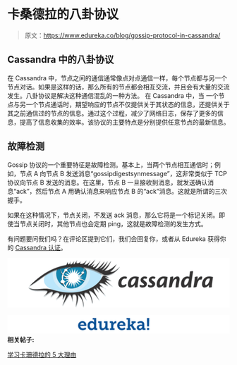 # 卡桑德拉的八卦协议

> 原文：<https://www.edureka.co/blog/gossip-protocol-in-cassandra/>

## Cassandra 中的八卦协议

在 Cassandra 中，节点之间的通信通常像点对点通信一样，每个节点都与另一个节点对话。如果是这样的话，那么所有的节点都会相互交流，并且会有大量的交流发生。八卦协议是解决这种通信混乱的一种方法。 在 Cassandra 中，当 一个节点与另一个节点通话时，期望响应的节点不仅提供关于其状态的信息，还提供关于其之前通信过的节点的信息。通过这个过程，减少了网络日志，保存了更多的信息，提高了信息收集的效率。该协议的主要特点是分别提供任意节点的最新信息。

## 故障检测

Gossip 协议的一个重要特征是故障检测。基本上，当两个节点相互通信时；例如，节点 A 向节点 B 发送消息“gossipdigestsynmessage”，这非常类似于 TCP 协议向节点 B 发送的消息。在这里，节点 B 一旦接收到消息，就发送确认消息“ack”，然后节点 A 用确认消息来响应节点 B 的“ack”消息。这就是所谓的三次握手。

如果在这种情况下，节点关闭，不发送 ack 消息，那么它将是一个标记关闭。即使当节点关闭时，其他节点也会定期 ping，这就是故障检测的发生方式。

有问题要问我们吗？在评论区提到它们，我们会回复你，或者从 Edureka 获得你的 [Cassandra 认证](https://www.edureka.co/cassandra)。

**![Cassandra Logo - Edureka](img/81ab8960b11ba7a9ab4beb7aa44956ec.png)**

**![edureka](img/981b79f2904efe6f9320df33611b9823.png)相关帖子:**

[学习卡珊德拉的 5 大理由](https://www.edureka.co/blog/top-5-reasons-to-learn-cassandra-decoded/)
